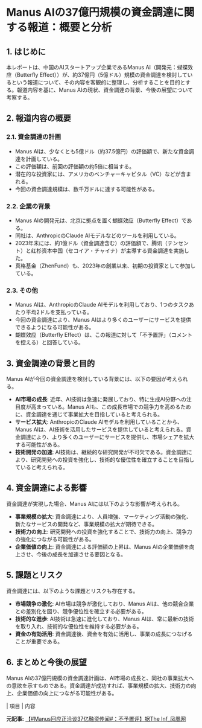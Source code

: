 # Manus AIの37億円規模の資金調達に関する報道：概要と分析

## 1. はじめに

本レポートは、中国のAIスタートアップ企業であるManus AI（開発元：蝴蝶效应（Butterfly Effect））が、約37億円（5億ドル）規模の資金調達を検討しているという報道について、その内容を客観的に整理し、分析することを目的とする。報道内容を基に、Manus AIの現状、資金調達の背景、今後の展望について考察する。

## 2. 報道内容の概要

### 2.1. 資金調達の計画

* Manus AIは、少なくとも5億ドル（約37.5億円）の評価額で、新たな資金調達を計画している。
* この評価額は、前回の評価額の約5倍に相当する。
* 潜在的な投資家には、アメリカのベンチャーキャピタル（VC）などが含まれる。
* 今回の資金調達規模は、数千万ドルに達する可能性がある。

### 2.2. 企業の背景

* Manus AIの開発元は、北京に拠点を置く蝴蝶效应（Butterfly Effect）である。
* 同社は、AnthropicのClaude AIモデルなどのツールを利用している。
* 2023年末には、約1億ドル（資金調達含む）の評価額で、腾讯（テンセント）と红杉资本中国（セコイア・チャイナ）が主導する資金調達を実施した。
* 真格基金（ZhenFund）も、2023年の創業以来、初期の投資家として参加している。

### 2.3. その他

* Manus AIは、AnthropicのClaude AIモデルを利用しており、1つのタスクあたり平均2ドルを支払っている。
* 今回の資金調達により、Manus AIはより多くのユーザーにサービスを提供できるようになる可能性がある。
* 蝴蝶效应（Butterfly Effect）は、この報道に対して「不予置評」（コメントを控える）と回答している。

## 3. 資金調達の背景と目的

Manus AIが今回の資金調達を検討している背景には、以下の要因が考えられる。

* **AI市場の成長**: 近年、AI技術は急速に発展しており、特に生成AI分野への注目度が高まっている。Manus AIも、この成長市場での競争力を高めるために、資金調達を通じて事業拡大を目指していると考えられる。
* **サービス拡大**: AnthropicのClaude AIモデルを利用していることから、Manus AIは、AI技術を活用したサービスを提供していると考えられる。資金調達により、より多くのユーザーにサービスを提供し、市場シェアを拡大する可能性がある。
* **技術開発の加速**: AI技術は、継続的な研究開発が不可欠である。資金調達により、研究開発への投資を強化し、技術的な優位性を確立することを目指していると考えられる。

## 4. 資金調達による影響

資金調達が実現した場合、Manus AIには以下のような影響が考えられる。

* **事業規模の拡大**: 資金調達により、人員増強、マーケティング活動の強化、新たなサービスの開発など、事業規模の拡大が期待できる。
* **技術力の向上**: 研究開発への投資を強化することで、技術力の向上、競争力の強化につながる可能性がある。
* **企業価値の向上**: 資金調達による評価額の上昇は、Manus AIの企業価値を向上させ、今後の成長を加速させる要因となる。

## 5. 課題とリスク

資金調達には、以下のような課題とリスクも存在する。

* **市場競争の激化**: AI市場は競争が激化しており、Manus AIは、他の競合企業との差別化を図り、競争優位性を確立する必要がある。
* **技術的な進歩**: AI技術は急速に進化しており、Manus AIは、常に最新の技術を取り入れ、技術的な優位性を維持する必要がある。
* **資金の有効活用**: 資金調達後、資金を有効に活用し、事業の成長につなげることが重要である。

## 6. まとめと今後の展望

Manus AIの37億円規模の資金調達計画は、AI市場の成長と、同社の事業拡大への意欲を示すものである。資金調達が成功すれば、事業規模の拡大、技術力の向上、企業価値の向上につながる可能性がある。

| 項目 | 内容 

**元記事:** [【#Manus回应正洽谈37亿融资传闻#：不予置评】据The Inf_凤凰网](https://i.ifeng.com/c/8i5frulzZFF)